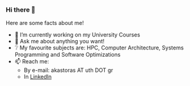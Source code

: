 ### Hi there 👋
Here are some facts about me!
- 🔭 I’m currently working on my University Courses
- 💬 Ask me about anything you want!
- :grey_question: My favourite subjects are: HPC, Computer Architecture, Systems Programming and Software Optimizations
- 📫 Reach me: 
  * By e-mail: akastoras AT uth DOT gr
  * In [LinkedIn](https://www.linkedin.com/in/thanos-kastoras-89a40a1a4/)

